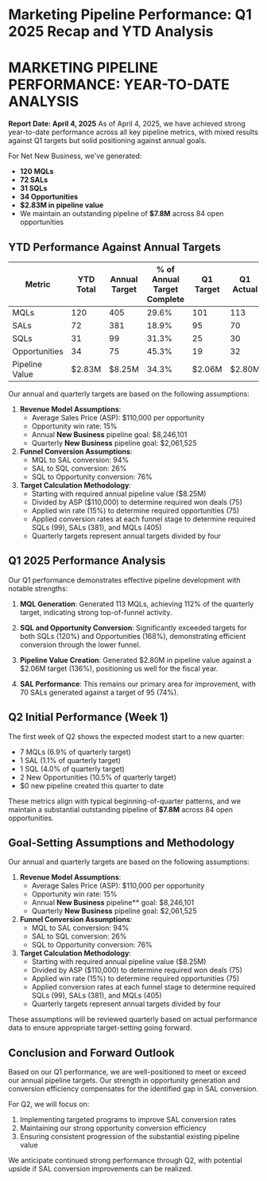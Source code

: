 
 # Marketing Pipeline Performance: Q1 2025 Recap and YTD Analysis


# MARKETING PIPELINE PERFORMANCE: YEAR-TO-DATE ANALYSIS

**Report Date: April 4, 2025**
As of April 4, 2025, we have achieved strong year-to-date performance across all key pipeline metrics, with mixed results against Q1 targets but solid positioning against annual goals. 

For Net New Business, we've generated:
- **120 MQLs** 
- **72 SALs** 
- **31 SQLs** 
- **34 Opportunities** 
- **$2.83M in pipeline value** 
- We maintain an outstanding pipeline of **$7.8M** across 84 open opportunities

## YTD Performance Against Annual Targets

|Metric|YTD Total|Annual Target|% of Annual Target Complete|Q1 Target|Q1 Actual|% to Q1 Target|
|---|---|---|---|---|---|---|
|MQLs|120|405|29.6%|101|113|112%|
|SALs|72|381|18.9%|95|70|74%|
|SQLs|31|99|31.3%|25|30|120%|
|Opportunities|34|75|45.3%|19|32|168%|
|Pipeline Value|$2.83M|$8.25M|34.3%|$2.06M|$2.80M|136%|

Our annual and quarterly targets are based on the following assumptions:
1. **Revenue Model Assumptions**:
    - Average Sales Price (ASP): $110,000 per opportunity
    - Opportunity win rate: 15%
    - Annual **New Business** pipeline goal: $8,246,101
    - Quarterly **New Business** pipeline goal: $2,061,525
2. **Funnel Conversion Assumptions**:
    - MQL to SAL conversion: 94%
    - SAL to SQL conversion: 26%
    - SQL to Opportunity conversion: 76%
3. **Target Calculation Methodology**:
    - Starting with required annual pipeline value ($8.25M)
    - Divided by ASP ($110,000) to determine required won deals (75)
    - Applied win rate (15%) to determine required opportunities (75)
    - Applied conversion rates at each funnel stage to determine required SQLs (99), SALs (381), and MQLs (405)
    - Quarterly targets represent annual targets divided by four

## Q1 2025 Performance Analysis

Our Q1 performance demonstrates effective pipeline development with notable strengths:

1. **MQL Generation**: Generated 113 MQLs, achieving 112% of the quarterly target, indicating strong top-of-funnel activity.
    
2. **SQL and Opportunity Conversion**: Significantly exceeded targets for both SQLs (120%) and Opportunities (168%), demonstrating efficient conversion through the lower funnel.
    
3. **Pipeline Value Creation**: Generated $2.80M in pipeline value against a $2.06M target (136%), positioning us well for the fiscal year.
    
4. **SAL Performance**: This remains our primary area for improvement, with 70 SALs generated against a target of 95 (74%).
    

## Q2 Initial Performance (Week 1)

The first week of Q2 shows the expected modest start to a new quarter:

- 7 MQLs (6.9% of quarterly target)
- 1 SAL (1.1% of quarterly target)
- 1 SQL (4.0% of quarterly target)
- 2 New Opportunities (10.5% of quarterly target)
- $0 new pipeline created this quarter to date

These metrics align with typical beginning-of-quarter patterns, and we maintain a substantial outstanding pipeline of **$7.8M** across 84 open opportunities.

## Goal-Setting Assumptions and Methodology

Our annual and quarterly targets are based on the following assumptions:

1. **Revenue Model Assumptions**:
    - Average Sales Price (ASP): $110,000 per opportunity
    - Opportunity win rate: 15%
    - Annual **New Business** pipeline** goal: $8,246,101
    - Quarterly **New Business** pipeline goal: $2,061,525
2. **Funnel Conversion Assumptions**:
    - MQL to SAL conversion: 94%
    - SAL to SQL conversion: 26%
    - SQL to Opportunity conversion: 76%
3. **Target Calculation Methodology**:
    - Starting with required annual pipeline value ($8.25M)
    - Divided by ASP ($110,000) to determine required won deals (75)
    - Applied win rate (15%) to determine required opportunities (75)
    - Applied conversion rates at each funnel stage to determine required SQLs (99), SALs (381), and MQLs (405)
    - Quarterly targets represent annual targets divided by four

These assumptions will be reviewed quarterly based on actual performance data to ensure appropriate target-setting going forward.

## Conclusion and Forward Outlook

Based on our Q1 performance, we are well-positioned to meet or exceed our annual pipeline targets. Our strength in opportunity generation and conversion efficiency compensates for the identified gap in SAL conversion.

For Q2, we will focus on:

1. Implementing targeted programs to improve SAL conversion rates
2. Maintaining our strong opportunity conversion efficiency
3. Ensuring consistent progression of the substantial existing pipeline value

We anticipate continued strong performance through Q2, with potential upside if SAL conversion improvements can be realized.